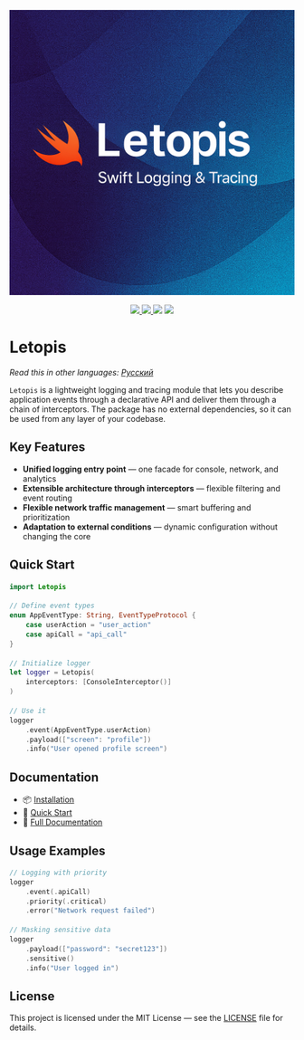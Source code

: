 <p align="center">
  <img src="Docs/banner.png" alt="Letopis Logo" width="600"/>
</p>

<p align="center">
  <a href="https://swift.org">
    <img src="https://img.shields.io/badge/Swift-6.2-orange.svg?logo=swift" />
  </a>
  <a href="https://swift.org/package-manager/">
    <img src="https://img.shields.io/badge/SPM-compatible-green.svg" />
  </a>
  <img src="https://img.shields.io/badge/platforms-iOS%20%7C%20macOS%20%7C%20Linux-blue.svg" />
  <a href="LICENSE">
    <img src="https://img.shields.io/badge/license-MIT-lightgrey.svg" />
  </a>
</p>

# Letopis

*Read this in other languages: [Русский](README-ru.md)*

`Letopis` is a lightweight logging and tracing module that lets you describe application events through a declarative API and deliver them through a chain of interceptors. The package has no external dependencies, so it can be used from any layer of your codebase.

## Key Features

- **Unified logging entry point** — one facade for console, network, and analytics
- **Extensible architecture through interceptors** — flexible filtering and event routing
- **Flexible network traffic management** — smart buffering and prioritization
- **Adaptation to external conditions** — dynamic configuration without changing the core

## Quick Start

```swift
import Letopis

// Define event types
enum AppEventType: String, EventTypeProtocol {
    case userAction = "user_action"
    case apiCall = "api_call"
}

// Initialize logger
let logger = Letopis(
    interceptors: [ConsoleInterceptor()]
)

// Use it
logger
    .event(AppEventType.userAction)
    .payload(["screen": "profile"])
    .info("User opened profile screen")
```

## Documentation

- 📦 [Installation](Docs/en/installation.md)
- 🚀 [Quick Start](Docs/en/quick-start.md)
- 📖 [Full Documentation](Docs/en/index.md)

## Usage Examples

```swift
// Logging with priority
logger
    .event(.apiCall)
    .priority(.critical)
    .error("Network request failed")

// Masking sensitive data
logger
    .payload(["password": "secret123"])
    .sensitive()
    .info("User logged in")
```

## License

This project is licensed under the MIT License — see the [LICENSE](LICENSE) file for details.
